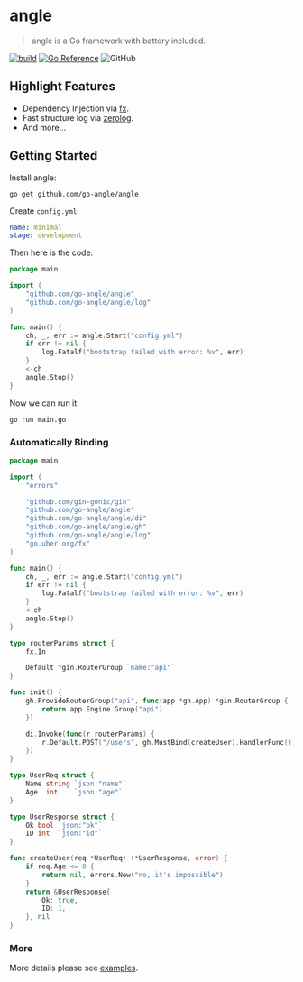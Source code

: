 # angle

> angle is a Go framework with battery included.

[![build](https://github.com/go-angle/angle/actions/workflows/build.yml/badge.svg)](https://github.com/go-angle/angle/actions/workflows/build.yml)
[![Go Reference](https://pkg.go.dev/badge/github.com/go-angle/angle.svg)](https://pkg.go.dev/github.com/go-angle/angle)
![GitHub](https://img.shields.io/github/license/go-angle/angle)

## Highlight Features

- Dependency Injection via [fx](https://pkg.go.dev/go.uber.org/fx).
- Fast structure log via [zerolog](https://github.com/rs/zerolog#benchmarks).
- And more...

## Getting Started

Install angle:

``` shell
go get github.com/go-angle/angle
```

Create `config.yml`:

``` yaml
name: minimal
stage: development
```

Then here is the code:

``` go
package main

import (
	"github.com/go-angle/angle"
	"github.com/go-angle/angle/log"
)

func main() {
	ch, _, err := angle.Start("config.yml")
	if err != nil {
		log.Fatalf("bootstrap failed with error: %v", err)
	}
	<-ch
	angle.Stop()
}
```


Now we can run it:

``` shell
go run main.go
```

### Automatically Binding

``` go
package main

import (
	"errors"

	"github.com/gin-gonic/gin"
	"github.com/go-angle/angle"
	"github.com/go-angle/angle/di"
	"github.com/go-angle/angle/gh"
	"github.com/go-angle/angle/log"
	"go.uber.org/fx"
)

func main() {
	ch, _, err := angle.Start("config.yml")
	if err != nil {
		log.Fatalf("bootstrap failed with error: %v", err)
	}
	<-ch
	angle.Stop()
}

type routerParams struct {
	fx.In

	Default *gin.RouterGroup `name:"api"`
}

func init() {
	gh.ProvideRouterGroup("api", func(app *gh.App) *gin.RouterGroup {
		return app.Engine.Group("api")
	})

	di.Invoke(func(r routerParams) {
		r.Default.POST("/users", gh.MustBind(createUser).HandlerFunc())
	})
}

type UserReq struct {
	Name string `json:"name"`
	Age  int    `json:"age"`
}

type UserResponse struct {
	Ok bool `json:"ok"`
	ID int  `json:"id"`
}

func createUser(req *UserReq) (*UserResponse, error) {
	if req.Age <= 0 {
		return nil, errors.New("no, it's impossible")
	}
	return &UserResponse{
		Ok: true,
		ID: 1,
	}, nil
}

```

### More

More details please see [examples](examples).
